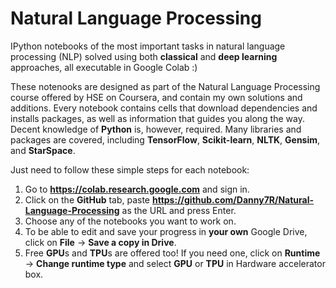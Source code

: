 # Natural Language Processing
IPython notebooks of the most important tasks in natural language processing (NLP) solved using both **classical** and **deep learning** approaches, all executable in Google Colab :)

These notenooks are designed as part of the Natural Language Processing course offered by HSE on Coursera, and contain my own solutions and additions. Every notebook contains cells that download dependencies and installs packages, as well as information that guides you along the way. Decent knowledge of **Python** is, however, required. Many libraries and packages are covered, including **TensorFlow**, **Scikit-learn**, **NLTK**, **Gensim**, and **StarSpace**.

Just need to follow these simple steps for each notebook:
1. Go to **https://colab.research.google.com** and sign in.
2. Click on the **GitHub** tab, paste **https://github.com/Danny7R/Natural-Language-Processing** as the URL and press Enter.
3. Choose any of the notebooks you want to work on.
4. To be able to edit and save your progress in **your own** Google Drive, click on **File** -> **Save a copy in Drive**. 
5. Free **GPU**s and **TPU**s are offered too! If you need one, click on **Runtime** -> **Change runtime type** and select **GPU** or **TPU** in Hardware accelerator box.
